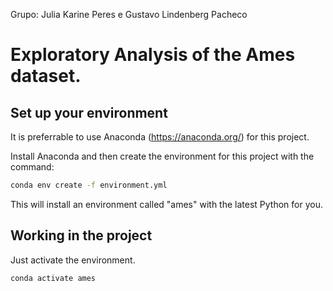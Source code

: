 Grupo: Julia Karine Peres e Gustavo Lindenberg Pacheco

# Exploratory Analysis of the Ames dataset.

## Set up your environment

It is preferrable to use Anaconda (https://anaconda.org/) for this project.

Install Anaconda and then create the environment for this project with the command:

```bash
conda env create -f environment.yml
```

This will install an environment called "ames" with the latest Python for you.

## Working in the project

Just activate the environment.

```bash
conda activate ames
```
